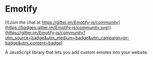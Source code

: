 # Emotify

[![Join the chat at https://gitter.im/Emotify-js/community](https://badges.gitter.im/Emotify-js/community.svg)](https://gitter.im/Emotify-js/community?utm_source=badge&utm_medium=badge&utm_campaign=pr-badge&utm_content=badge)

A JavaScript library that lets you add custom emotes into your website.
